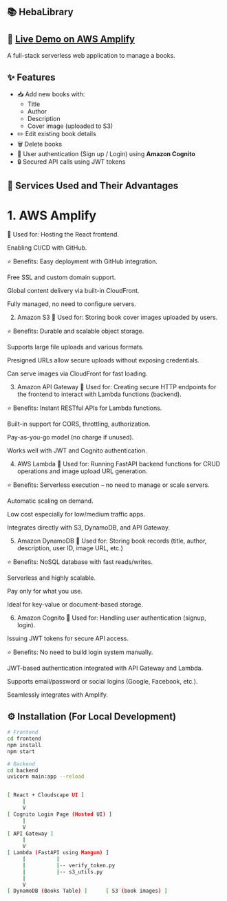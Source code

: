 
## 📚   HebaLibrary

## 🔗 [Live Demo on AWS Amplify](https://main.d1llsbuu5xubt1.amplifyapp.com/)

A full-stack serverless web application to manage a books.  

 ##  ✨ Features

- 📥 Add new books with:
  - Title
  - Author
  - Description
  - Cover image (uploaded to S3)
- ✏️ Edit existing book details
- 🗑️ Delete books
- 👤 User authentication (Sign up / Login) using **Amazon Cognito**
- 🔒 Secured API calls using JWT tokens


## 🧰 Services Used and Their Advantages
# 1. AWS Amplify
🔧 Used for:
Hosting the React frontend.

Enabling CI/CD with GitHub.

⭐ Benefits:
Easy deployment with GitHub integration.

Free SSL and custom domain support.

Global content delivery via built-in CloudFront.

Fully managed, no need to configure servers.

 2. Amazon S3
🔧 Used for:
Storing book cover images uploaded by users.

⭐ Benefits:
Durable and scalable object storage.

Supports large file uploads and various formats.

Presigned URLs allow secure uploads without exposing credentials.

Can serve images via CloudFront for fast loading.

 3. Amazon API Gateway
🔧 Used for:
Creating secure HTTP endpoints for the frontend to interact with Lambda functions (backend).

⭐ Benefits:
Instant RESTful APIs for Lambda functions.

Built-in support for CORS, throttling, authorization.

Pay-as-you-go model (no charge if unused).

Works well with JWT and Cognito authentication.

4. AWS Lambda
🔧 Used for:
Running FastAPI backend functions for CRUD operations and image upload URL generation.

⭐ Benefits:
Serverless execution – no need to manage or scale servers.

Automatic scaling on demand.

Low cost especially for low/medium traffic apps.

Integrates directly with S3, DynamoDB, and API Gateway.

 5. Amazon DynamoDB
🔧 Used for:
Storing book records (title, author, description, user ID, image URL, etc.)

⭐ Benefits:
NoSQL database with fast reads/writes.

Serverless and highly scalable.

Pay only for what you use.

Ideal for key-value or document-based storage.

 6. Amazon Cognito
🔧 Used for:
Handling user authentication (signup, login).

Issuing JWT tokens for secure API access.

⭐ Benefits:
No need to build login system manually.

JWT-based authentication integrated with API Gateway and Lambda.

Supports email/password or social logins (Google, Facebook, etc.).

Seamlessly integrates with Amplify.

## ⚙️ Installation (For Local Development)
```bash
# Frontend
cd frontend
npm install
npm start

# Backend
cd backend
uvicorn main:app --reload


[ React + Cloudscape UI ]
     |
     V
[ Cognito Login Page (Hosted UI) ]
     |
     V
[ API Gateway ]
     |
     V
[ Lambda (FastAPI using Mangum) ]
     |          |
     |          |-- verify_token.py
     |          |-- s3_utils.py
     |
     V
[ DynamoDB (Books Table) ]      [ S3 (book images) ]

